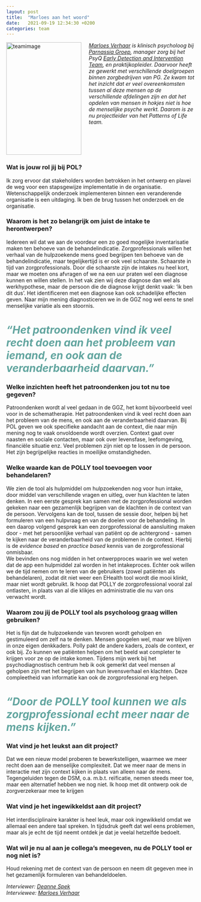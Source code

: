 ```yaml
---
layout: post
title:  "Marloes aan het woord"
date:   2021-09-19 12:34:30 +0200
categories: team
---
```

<style type="text/css">
  img[alt=teamimage] {
   width:200px;
   height:300px;
   float:left;
   margin-right: 20px;
}
</style>

![teamimage](/assets/team/marloes.jpg)

*[Marloes Verhaar] is klinisch psycholoog bij [Parnassia Groep], manager zorg bij het PsyQ [Early Detection and Intervention Team], en praktijkopleider. Daarvoor heeft ze gewerkt met verschillende doelgroepen binnen zorgbedrijven van PG. Ze kwam tot het inzicht dat er veel overeenkomsten tussen al deze mensen op de verschillende afdelingen zijn en dat het opdelen van mensen in hokjes niet is hoe de menselijke psyche werkt. Daarom is ze nu projectleider van het Patterns of Life team.*
<div style="clear: both;"></div>

### Wat is jouw rol jij bij POL?
Ik zorg ervoor dat stakeholders worden betrokken in het ontwerp en plavei de weg voor een stapsgewijze implementatie in de organisatie. Wetenschappelijk onderzoek implementeren binnen een veranderende organisatie is een uitdaging. Ik ben de brug tussen het onderzoek en de organisatie.

### Waarom is het zo belangrijk om juist de intake te herontwerpen?
Iedereen wil dat we aan de voordeur een zo goed mogelijke inventarisatie maken ten behoeve van de behandelindicatie. Zorgprofessionals willen het verhaal van de hulpzoekende mens goed begrijpen ten behoeve van de behandelindicatie, maar tegelijkertijd is er ook veel schaarste. Schaarste in tijd van zorgprofessionals. Door die schaarste zijn de intakes nu heel kort, maar we moeten ons afvragen of we na een uur praten wel een diagnose kunnen en willen stellen. In het vak zien wij deze diagnose dan wel als werkhypothese, maar de persoon die de diagnose krijgt denkt vaak: ‘ik ben dit dus’. Het identificeren met een diagnose kan ook schadelijke effecten geven. Naar mijn mening diagnosticeren we in de GGZ nog wel eens te snel menselijke variatie  als een stoornis.

# <span style="color:#62A59F">*“Het patroondenken vind ik veel recht doen aan het probleem van iemand, en ook aan de veranderbaarheid daarvan.”*</span>

### Welke inzichten heeft het patroondenken jou tot nu toe gegeven?
Patroondenken wordt al veel gedaan in de GGZ, het komt bijvoorbeeld veel voor in de schematherapie. Het patroondenken vind ik veel recht doen aan het probleem van de mens, en ook aan de veranderbaarheid daarvan. Bij POL geven we ook specifieke aandacht aan de context, die naar mijn mening nog te vaak onvoldoende wordt overzien. Context gaat over naasten en sociale contacten, maar ook over levensfase, leefomgeving, financiële situatie enz. Veel problemen zijn niet op te lossen in de persoon. Het zijn begrijpelijke reacties in moeilijke omstandigheden.

### Welke waarde kan de POLLY tool toevoegen voor behandelaren?
We zien de tool als hulpmiddel om hulpzoekenden nog voor hun intake, door middel van verschillende vragen en uitleg, over hun klachten te laten denken. In een eerste gesprek kan samen met de zorgprofessional worden gekeken naar een gezamenlijk begrijpen van de klachten in de context van de persoon. Vervolgens kan de tool, tussen de sessie door, helpen bij het formuleren van een hulpvraag en van de doelen voor de behandeling. In een daarop volgend gesprek kan een zorgprofessional de aansluiting maken door - met het persoonlijke verhaal van patiënt op de achtergrond - samen te kijken naar de veranderbaarheid van de problemen in de context. Hierbij is de *evidence based* en *practice based* kennis van de zorgprofessional onmisbaar. <br>
We bevinden ons nog midden in het ontwerpproces waarin we wel weten dat de app een hulpmiddel zal worden in het intakeproces. Echter ook willen we de tijd nemen om te leren van de  gebruikers (zowel patiënten als behandelaren), zodat dit niet weer een EHealth tool wordt die mooi klinkt, maar niet wordt gebruikt. Ik hoop dat POLLY de zorgprofessional vooral zal ontlasten, in plaats van al die klikjes en administratie die nu van ons verwacht wordt.

### Waarom zou jij de POLLY tool als psycholoog graag willen gebruiken?
Het is fijn dat de hulpzoekende van tevoren wordt geholpen en gestimuleerd om zelf na te denken. Mensen googelen wel, maar we blijven in onze eigen denkkaders. Polly pakt de andere kaders, zoals de context, er ook bij. Zo kunnen we patiënten helpen om het beeld wat completer te krijgen voor ze op de intake komen. Tijdens mijn werk bij het psychodiagnostisch centrum heb ik ook gemerkt dat veel mensen al geholpen zijn met het begrijpen van hun levensverhaal en klachten. Deze compleetheid van informatie kan ook de zorgprofessional erg helpen.

# <span style="color:#62A59F">*“Door de POLLY tool kunnen we als zorgprofessional echt meer naar de mens kijken.”*</span>

### Wat vind je het leukst aan dit project?
Dat we een nieuw model proberen te bewerkstelligen, waarmee we meer recht doen aan de menselijke complexiteit. Dat we meer naar de mens in interactie met zijn context kijken in plaats van alleen naar de mens. Tegengeluiden tegen de DSM, o.a. m.b.t. reïficatie, nemen steeds meer toe, maar een alternatief hebben we nog niet.  Ik hoop met dit ontwerp ook de zorgverzekeraar mee te krijgen

### Wat vind je het ingewikkeldst aan dit project?
Het interdisciplinaire karakter is heel leuk, maar ook ingewikkeld omdat we allemaal een andere taal spreken. In tijdsdruk geeft dat wel eens problemen, maar als je echt de tijd neemt ontdek je dat je veelal hetzelfde bedoelt.


### Wat wil je nu al aan je collega’s meegeven, nu de POLLY tool er nog niet is?
Houd rekening met de context van de persoon en neem dit gegeven mee in het gezamenlijk formuleren van behandeldoelen.

*Interviewer: [Deanne Spek]*<br>
*Interviewee: [Marloes Verhaar]*

[Early Detection and Intervention Team]: https://www.topggz.nl/afdeling/psyq-edit
[Parnassia Groep]: https://www.parnassiagroep.nl/
[Redesigning Psychiatry]: https://www.redesigningpsychiatry.org/
[Marloes Verhaar]: https://www.patternsoflife.nl/team/marloes
[Deanne Spek]: https://www.patternsoflife.nl/team/deanne
